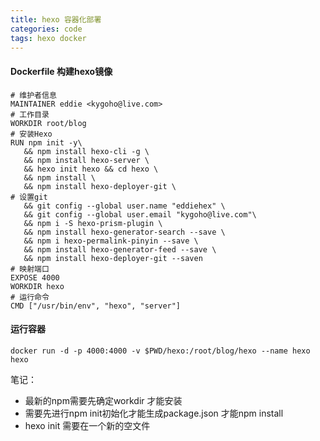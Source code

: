```yaml
---
title: hexo 容器化部署
categories: code
tags: hexo docker
---
```

#### Dockerfile 构建hexo镜像
```FROM node:latest
# 维护者信息
MAINTAINER eddie <kygoho@live.com>
# 工作目录
WORKDIR root/blog
# 安装Hexo
RUN npm init -y\
   && npm install hexo-cli -g \
   && npm install hexo-server \
   && hexo init hexo && cd hexo \
   && npm install \
   && npm install hexo-deployer-git \
# 设置git
   && git config --global user.name "eddiehex" \
   && git config --global user.email "kygoho@live.com"\
   && npm i -S hexo-prism-plugin \
   && npm install hexo-generator-search --save \
   && npm i hexo-permalink-pinyin --save \
   && npm install hexo-generator-feed --save \
   && npm install hexo-deployer-git --saven
# 映射端口
EXPOSE 4000
WORKDIR hexo
# 运行命令
CMD ["/usr/bin/env", "hexo", "server"]
```
#### 运行容器
```
docker run -d -p 4000:4000 -v $PWD/hexo:/root/blog/hexo --name hexo hexo
```
笔记：

- 最新的npm需要先确定workdir 才能安装
- 需要先进行npm init初始化才能生成package.json 才能npm install
- hexo init 需要在一个新的空文件
